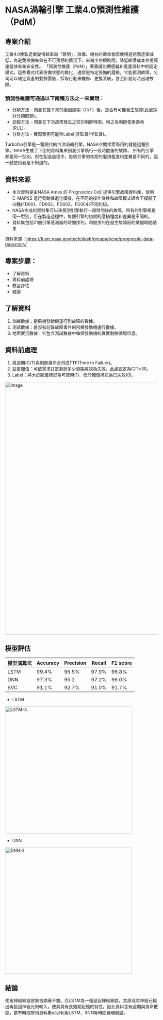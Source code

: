 # NASA渦輪引擎 工業4.0預測性維護（PdM）

## 專案介紹

工業4.0使製造業變得越來越「聰明」，設備、機台的壽命會因使用週期而逐漸減低，為避免設備失效在不可預期的情況下，來減少停機時間，降低維護成本並提高運營效率和安全性。
「預測性維護（PdM）」著重識別傳感器和產量資料中的固定模式，這些模式代表設備狀態的變化，通常是特定設備的磨損，它能預測故障，公司可以確定資產的剩餘價值，採取行動來維修、更換系統，甚至計劃何時出現故障。

### 預測性維護可通過以下兩種方法之一來實現：
* 分類方法 – 預測在接下來的幾個週期（C/T）後，是否有可能發生故障(此處探討分類問題)。
* 迴歸方法 – 預測在下次故障發生之前的剩餘時間，稱之為剩餘使用壽命(RUL)。
* 分群方法 - 實際案例可能無Label(非監督/半監督)。

Turbofan引擎是一種現代的汽油渦輪引擎，NASA空間探索局用的就是這種引擎。NASA生成了下面的資料集來預測引擎執行一段時間後的故障。
所有的引擎都是同一型別，但在製造過程中，每個引擎的初期的磨損程度和差異是不同的，這一點使用者是不知道的。

## 資料來源

- 本次資料是由NASA Ames 的 Prognostics CoE 提供引擎故障資料集，使用 C-MAPSS 進行發動機退化模擬，在不同的操作條件和故障模式組合下模擬了四種(FD001、FD002、FD003、FD004)不同的組。
- NASA生成的資料集可以來預測引擎執行一段時間後的故障，所有的引擎都是同一型別，但在製造過程中，每個引擎的初期的磨損程度和差異是不同的。
- 資料集包括21個引擎感測器的時間序列，時間序列在發生故障前的某個時間結束

資料來源：https://ti.arc.nasa.gov/tech/dash/groups/pcoe/prognostic-data-repository/

## 專案步驟：

- 了解資料
- 資料前處理
- 模型評估
- 結論

## 了解資料

1. 訓練數據：是飛機發動機運行到故障的數據。
2. 測試數據：是沒有記錄故障事件的飛機發動機運行數據。
3. 地面實況數據：它包含測試數據中每個發動機的真實剩餘循環信息。

## 資料前處理
1. 將週期(C/T)與剩餘壽命合併成TTF(Time to Failure)。
2. 設定閥值：可依需求訂定剩餘多少週期將視為失效，此處設定為C/T=30。
3. Label：將大於閥值標記為可使用(1)、低於閥值標記為已失效(0)。

<img width="832" alt="image" src="https://user-images.githubusercontent.com/81677812/128854605-5aacef92-fea0-439a-9a16-26d9542f1799.png">

## 模型評估

|  模型演算法 |  Accuracy  |  Precision  |  Recall  | F1 score |
|-----------|------------|-------------|----------|-----------|
|    LSTM   |    99.4%   |    95.5%    |  97.9%   |  96.8%    |
|    DNN    |    97.3%   |    95.2     |  97.2%   |  96.0%    |
|    SVC    |    91.1%   |    92.7%    |  91.0%   |  91.7%    |

* LSTM

<img width="419" alt="LSTM-4" src="https://user-images.githubusercontent.com/81677812/128854467-9dc0d21a-c019-4203-8b7c-fc1428e3e0c1.png">

* DNN

<img width="417" alt="DNN-3" src="https://user-images.githubusercontent.com/81677812/128854498-f1160a97-32ca-4848-80e9-1019176756ff.png">


## 結論
使用神經網路效果皆顯著不錯。而LSTM為一種遞迴神經網路，其原理將神經元輸出再接回神經元的輸入，使其具有長短期記憶的特性，因此資料含有週期與壽命數據，當有時間序列資料集可以利用LSTM、RNN等時間循環網路。



